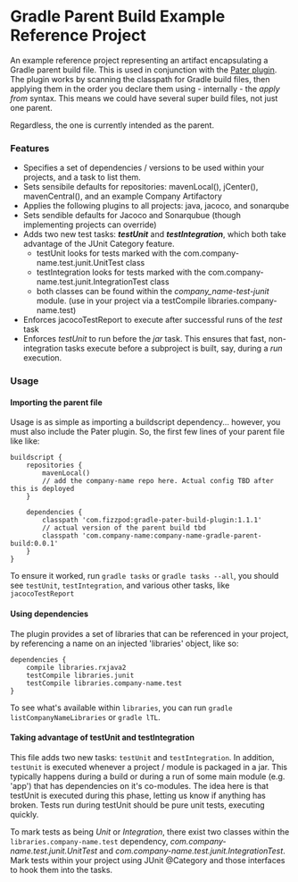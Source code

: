 # Gradle Parent Build Example Reference Project

An example reference project representing an artifact encapsulating a Gradle parent build file. This is used in conjunction with the 
[Pater plugin](https://github.com/boxheed/gradle-pater-build-plugin). The plugin works
by scanning the classpath for Gradle build files, then applying them in the order you declare 
them using - internally - the _apply from_ syntax. This means we could have several super build files,
not just one parent.

Regardless, the one is currently intended as the parent.

### Features
* Specifies a set of dependencies / versions to be used within your projects, and a task to list them.
* Sets sensibile defaults for repositories: mavenLocal(), jCenter(), mavenCentral(), 
and an example Company Artifactory
* Applies the following plugins to all projects: java, jacoco, and sonarqube
* Sets sendible defaults for Jacoco and Sonarqubue (though implementing projects can override)
* Adds two new test tasks: ___testUnit___ and ___testIntegration___, which both take advantage of the 
JUnit Category feature. 
    * testUnit looks for tests marked with the com.company-name.test.junit.UnitTest class
    * testIntegration looks for tests marked with the com.company-name.test.junit.IntegrationTest class
    * both classes can be found within the _company_name-test-junit_ module. (use in your project via a testCompile libraries.company-name.test)
* Enforces jacocoTestReport to execute after successful runs of the _test_ task
* Enforces _testUnit_ to run before the _jar_ task. This ensures that fast, non-integration tasks execute before a subproject
is built, say, during a _run_ execution.


### Usage

#### Importing the parent file
Usage is as simple as importing a buildscript dependency... however, you must also include the Pater plugin. So, the 
first few lines of your parent file like like:

    buildscript {
        repositories {
            mavenLocal()
            // add the company-name repo here. Actual config TBD after this is deployed
        }
    
        dependencies {
            classpath 'com.fizzpod:gradle-pater-build-plugin:1.1.1'
            // actual version of the parent build tbd
            classpath 'com.company-name:company-name-gradle-parent-build:0.0.1'
        }
    }
    
To ensure it worked, run `gradle tasks` or `gradle tasks --all`, you should see `testUnit`, `testIntegration`, and various other
tasks, like `jacocoTestReport`

#### Using dependencies
The plugin provides a set of libraries that can be referenced in your project, by referencing a name on an injected 'libraries'
object, like so:

    dependencies {
        compile libraries.rxjava2
        testCompile libraries.junit
        testCompile libraries.company-name.test
    }
    
To see what's available within `libraries`, you can run `gradle listCompanyNameLibraries` or `gradle lTL`.

#### Taking advantage of testUnit and testIntegration

This file adds two new tasks: `testUnit` and `testIntegration`. In addition, `testUnit` is executed whenever a project / module
is packaged in a jar. This typically happens during a build or during a run of some main module (e.g. 'app') that has 
dependencies on it's co-modules. The idea here is that testUnit is executed during this phase, letting us know if anything
has broken. Tests run during testUnit should be pure unit tests, executing quickly.

To mark tests as being _Unit_ or _Integration_, there exist two classes within the `libraries.company-name.test` 
dependency, _com.company-name.test.junit.UnitTest_ and _com.company-name.test.junit.IntegrationTest_. Mark
tests within your project using JUnit @Category and those interfaces to hook them into the tasks.

 
